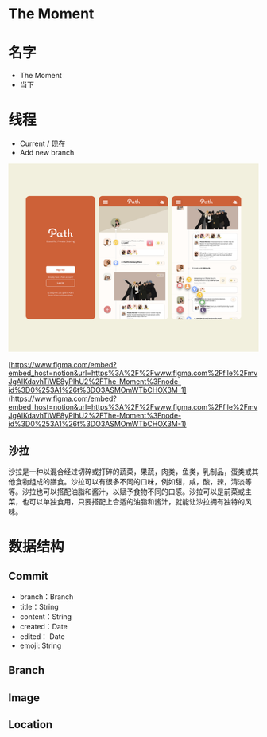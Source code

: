 # The Moment

# 名字

- The Moment
- 当下

# 线程

- Current / 现在
- Add new branch

![Untitled](The%20Moment%20f151852151ab428f95dfa9351657eafa/Untitled.png)

[https://www.figma.com/embed?embed_host=notion&url=https%3A%2F%2Fwww.figma.com%2Ffile%2FmvJgAlKdavhTiWE8yPIhU2%2FThe-Moment%3Fnode-id%3D0%253A1%26t%3DO3ASMOmWTbCHOX3M-1](https://www.figma.com/embed?embed_host=notion&url=https%3A%2F%2Fwww.figma.com%2Ffile%2FmvJgAlKdavhTiWE8yPIhU2%2FThe-Moment%3Fnode-id%3D0%253A1%26t%3DO3ASMOmWTbCHOX3M-1)

## 沙拉

沙拉是一种以混合经过切碎或打碎的蔬菜，果蔬，肉类，鱼类，乳制品，蛋类或其他食物组成的膳食。沙拉可以有很多不同的口味，例如甜，咸，酸，辣，清淡等等。沙拉也可以搭配油脂和酱汁，以赋予食物不同的口感。沙拉可以是前菜或主菜，也可以单独食用，只要搭配上合适的油脂和酱汁，就能让沙拉拥有独特的风味。

# 数据结构

## Commit

- branch：Branch
- title：String
- content：String
- created：Date
- edited： Date
- emoji: String

## Branch

## Image

## Location